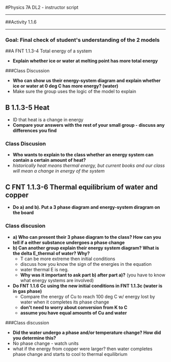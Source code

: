 #Physics 7A DL2 - instructor script

-----------------------

##Activity 1.1.6

-----------------------

### Goal: Final check of student's understanding of the 2 models

##A FNT 1.1.3-4 Total energy of a system

* **Explain whether ice or water at melting point has more total energy**

###Class Discussion
* **Who can show us their energy-system diagram and explain whether ice or water at 0 deg C
has more energy? (water)**
* Make sure the group uses the logic of the model to explain

## B 1.1.3-5 Heat
* ID that heat is a change in energy
* **Compare your answers with the rest of your small group - discuss any differences you find**

### Class Discusion
* **Who wants to explain to the class whether an energy system can contain a certain amount of heat?**
* *historically heat means thermal energy, but current books and our class will mean a change
in energy of the system*

## C FNT 1.1.3-6 Thermal equilibrium of water and copper
* **Do a) and b). Put a 3 phase diagram and energy-system diragram on the board**

### Class discusion
* **a) Who can present their 3 phase diagram to the class? How can you tell if a either substance
undergoes a phase change**
* **b) Can another group explain their energy system diagram? What is the delta E_thermal of water? Why?**
	* T can be more extreme then initial conditions
	* discuss how you know the sign of the energies in the equation
	* water thermal E is neg.
	* **Why was it important to ask part b) after part a)?** (you have to know what energy
		systems are involved)
* **Do FNT 1.1.6 Cc using the new initial conditions in FNT 1.1.3c (water is in gas phase)**
	* Compare the energy of Cu to reach 100 deg C w/ energy lost by water when it completes its phase change
	* **don't need to worry about conversion from K to C**
	* **assume you have equal amounts of Cu and water**

###Class discussion
* **Did the water undergo a phase and/or temperature change? How did you determine this?**
* No phase change - watch units
* what if the energy from copper were larger? then water completes phase change and starts to cool to thermal equilibrium



